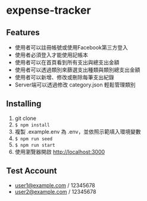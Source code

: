 # expense-tracker
## Features
- 使用者可以註冊帳號或使用Facebook第三方登入
- 使用者必須登入才能使用記帳本
- 使用者可以在首頁看到所有支出與總支出金額
- 使用者可以透過類別來篩選支出種類與類別總支出金額
- 使用者可以新增、修改或刪除每筆支出紀錄
- Server端可以透過修改 category.json 輕鬆管理類別
## Installing
1. git clone 
2. ```$ npm install```
3. 複製 .example.env 為 .env，並依照示範填入環境變數
4. ```$ npm run seed```
5. ```$ npm run start```
6. 使用瀏覽器開啟 [http://localhost:3000](http://localhost:3000)
## Test Account
- user1@example.com / 12345678
- user2@example.com / 12345678
